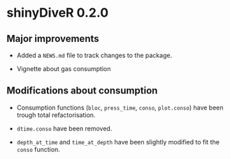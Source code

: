 # shinyDiveR 0.2.0

## Major improvements

* Added a `NEWS.md` file to track changes to the package.

* Vignette about gas consumption

## Modifications about consumption

* Consumption functions (`bloc`, `press_time`, `conso`, `plot.conso`) have been trough total refactorisation. 

* `dtime.conso` have been removed. 

* `depth_at_time` and `time_at_depth` have been slightly modified to fit the `conso` function.

